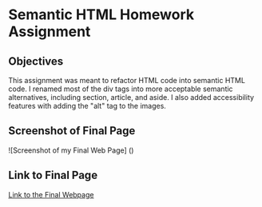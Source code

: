 # Semantic HTML Homework Assignment

## Objectives

This assignment was meant to refactor HTML code into semantic HTML code. I renamed most of the div tags into more acceptable semantic alternatives, including section, article, and aside. I also added accessibility features with adding the "alt" tag to the images.

## Screenshot of Final Page

![Screenshot of my Final Web Page] () 

## Link to Final Page

[Link to the Final Webpage]()